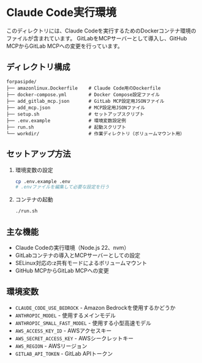# Claude Code実行環境

このディレクトリには、Claude Codeを実行するためのDockerコンテナ環境のファイルが含まれています。
GitLabをMCPサーバーとして導入し、GitHub MCPからGitLab MCPへの変更を行っています。

## ディレクトリ構成

```
forpasipde/
├── amazonlinux.Dockerfile    # Claude Code用のDockerfile
├── docker-compose.yml        # Docker Compose設定ファイル
├── add_gitlab_mcp.json       # GitLab MCP設定用JSONファイル
├── add_mcp.json              # MCP設定用JSONファイル
├── setup.sh                  # セットアップスクリプト
├── .env.example              # 環境変数設定例
├── run.sh                    # 起動スクリプト
└── workdir/                  # 作業ディレクトリ（ボリュームマウント用）
```

## セットアップ方法

1. 環境変数の設定
   ```bash
   cp .env.example .env
   # .envファイルを編集して必要な設定を行う
   ```

2. コンテナの起動
   ```bash
   ./run.sh
   ```

## 主な機能

- Claude Codeの実行環境（Node.js 22、nvm）
- GitLabコンテナの導入とMCPサーバーとしての設定
- SELinux対応の:z共有モードによるボリュームマウント
- GitHub MCPからGitLab MCPへの変更

## 環境変数

- `CLAUDE_CODE_USE_BEDROCK` - Amazon Bedrockを使用するかどうか
- `ANTHROPIC_MODEL` - 使用するメインモデル
- `ANTHROPIC_SMALL_FAST_MODEL` - 使用する小型高速モデル
- `AWS_ACCESS_KEY_ID` - AWSアクセスキー
- `AWS_SECRET_ACCESS_KEY` - AWSシークレットキー
- `AWS_REGION` - AWSリージョン
- `GITLAB_API_TOKEN` - GitLab APIトークン
